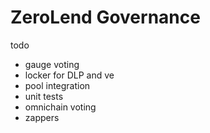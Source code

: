 # ZeroLend Governance

todo

- gauge voting
- locker for DLP and ve
- pool integration
- unit tests
- omnichain voting
- zappers
